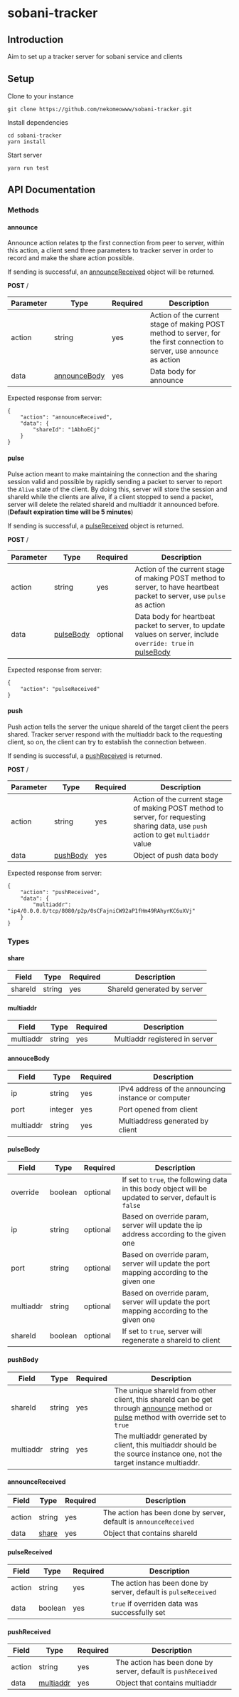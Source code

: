 # sobani-tracker

## Introduction

Aim to set up a tracker server for sobani service and clients

## Setup

Clone to your instance

```
git clone https://github.com/nekomeowww/sobani-tracker.git
```

Install dependencies

```
cd sobani-tracker
yarn install
```

Start server

```
yarn run test
```

## API Documentation

### Methods

#### announce

Announce action relates tp the first connection from peer to server, within this action, a client send three parameters to tracker server in order to record and make the share action possible.

If sending is successful, an [announceReceived](#announceReceived)  object will be returned.

**POST** /

| Parameter | Type                          | Required | Description                                                  |
| --------- | ----------------------------- | -------- | ------------------------------------------------------------ |
| action    | string                        | yes      | Action of the current stage of making POST method to server, for the first connection to server, use `announce` as action |
| data      | [announceBody](#announceBody) | yes      | Data body for announce                                       |

Expected response from server:

```
{
	"action": "announceReceived",
	"data": {
		"shareId": "1AbhoECj"
	}
}
```

#### pulse

Pulse action meant to make maintaining the connection and the sharing session valid and possible by rapidly sending a packet to server to report the `Alive` state of the client. By doing this, server will store the session and shareId while the clients are alive, if a client stopped to send a packet, server will delete the related shareId and multiaddr it announced before. (**Default expiration time will be 5 minutes**)

If sending is successful, a [pulseReceived](#pulseReceived) object is returned.

**POST** /

| Parameter | Type                    | Required | Description                                                  |
| --------- | ----------------------- | -------- | ------------------------------------------------------------ |
| action    | string                  | yes      | Action of the current stage of making POST method to server, to have heartbeat packet to server, use `pulse` as action |
| data      | [pulseBody](#pulseBody) | optional | Data body for heartbeat packet to server, to update values on server, include `override: true` in [pulseBody](#pulseBody) |

Expected response from server:

```
{
	"action": "pulseReceived"
}
```

#### push

Push action tells the server the unique shareId of the target client the peers shared. Tracker server respond with the multiaddr back to the requesting client, so on, the client can try to establish the connection between. 

If sending is successful, a [pushReceived](#pushReceived) is returned.

**POST** /

| Parameter | Type                  | Required | Description                                                  |
| --------- | --------------------- | -------- | ------------------------------------------------------------ |
| action    | string                | yes      | Action of the current stage of making POST method to server, for requesting sharing data, use `push` action to get `multiaddr` value |
| data      | [pushBody](#pushBody) | yes      | Object of push data body                                     |

Expected response from server:

```
{
	"action": "pushReceived",
	"data": {
		"multiaddr": "ip4/0.0.0.0/tcp/8080/p2p/0sCFajniCW92aP1fHm49RAhyrKC6uXVj"
	}
}
```

### Types

#### share

| Field   | Type   | Required | Description                 |
| ------- | ------ | -------- | --------------------------- |
| shareId | string | yes      | ShareId generated by server |

#### multiaddr

| Field     | Type   | Required | Description                    |
| --------- | ------ | -------- | ------------------------------ |
| multiaddr | string | yes      | Multiaddr registered in server |

#### annouceBody

| Field     | Type    | Required | Description                                         |
| --------- | ------- | -------- | --------------------------------------------------- |
| ip        | string  | yes      | IPv4 address of the announcing instance or computer |
| port      | integer | yes      | Port opened from client                             |
| multiaddr | string  | yes      | Multiaddress generated by client                    |

#### pulseBody

| Field     | Type    | Required | Description                                                  |
| --------- | ------- | -------- | ------------------------------------------------------------ |
| override  | boolean | optional | If set to `true`, the following data in this body object will be  updated to server, default is `false` |
| ip        | string  | optional | Based on override param, server will update the ip address according to the given one |
| port      | string  | optional | Based on override param, server will update the port mapping according to the given one |
| multiaddr | string  | optional | Based on override param, server will update the port mapping according to the given one |
| shareId   | boolean | optional | If set to `true`, server will regenerate a shareId to client |

#### pushBody

| Field     | Type   | Required | Description                                                  |
| --------- | ------ | -------- | ------------------------------------------------------------ |
| shareId   | string | yes      | The unique shareId from other client, this shareId can  be get through [announce](#announce) method or [pulse](#pulse) method with override set to `true` |
| multiaddr | string | yes      | The multiaddr generated by client, this multiaddr should be the source instance one, not the target instance multiaddr. |

#### announceReceived

| Field  | Type            | Required | Description                                                  |
| ------ | --------------- | -------- | ------------------------------------------------------------ |
| action | string          | yes      | The action has been done by server, default is `announceReceived` |
| data   | [share](#share) | yes      | Object that contains shareId                                 |

#### pulseReceived

| Field  | Type    | Required | Description                                                  |
| ------ | ------- | -------- | ------------------------------------------------------------ |
| action | string  | yes      | The action has been done by server, default is `pulseReceived` |
| data   | boolean | yes      | `true` if overriden data was successfully set                |

#### pushReceived

| Field  | Type                    | Required | Description                                                  |
| ------ | ----------------------- | -------- | ------------------------------------------------------------ |
| action | string                  | yes      | The action has been done by server, default is `pushReceived` |
| data   | [multiaddr](#multiaddr) | yes      | Object that contains multiaddr                               |

